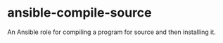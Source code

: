 # ansible-compile-source
An Ansible role for compiling a program for source and then installing it.
